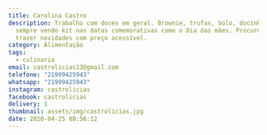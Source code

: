 ```yaml
---
title: Carolina Castro
description: Trabalho com doces em geral. Brownie, trufas, bolo, docinhos, e
  sempre vendo kit nas datas comemorativas como o Dia das mães. Procuro sempre
  trazer novidades com preço acessível.
category: Alimentação
tags:
  - culinaria
email: castrolicias13@gmail.com
telefone: "21999425943"
whatsapp: "21999425943"
instagram: castrolicias
facebook: castrolicias
delivery: 1
thumbnail: assets/img/castrolicias.jpg
date: 2020-04-25 08:56:12
---
```

